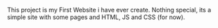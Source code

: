 This project is my First Website i have ever create.
Nothing special, its a simple site with some pages and HTML, JS and CSS (for now).